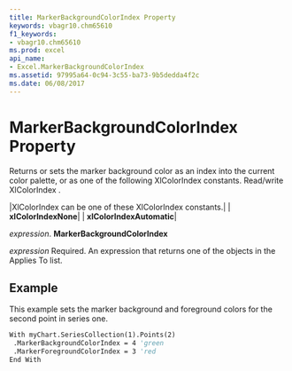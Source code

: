 ```yaml
---
title: MarkerBackgroundColorIndex Property
keywords: vbagr10.chm65610
f1_keywords:
- vbagr10.chm65610
ms.prod: excel
api_name:
- Excel.MarkerBackgroundColorIndex
ms.assetid: 97995a64-0c94-3c55-ba73-9b5dedda4f2c
ms.date: 06/08/2017
---
```



# MarkerBackgroundColorIndex Property

Returns or sets the marker background color as an index into the current color palette, or as one of the following XlColorIndex constants. Read/write XlColorIndex .



|XlColorIndex can be one of these XlColorIndex constants.|
| **xlColorIndexNone**|
| **xlColorIndexAutomatic**|

 _expression_. **MarkerBackgroundColorIndex**

 _expression_ Required. An expression that returns one of the objects in the Applies To list.

## Example

This example sets the marker background and foreground colors for the second point in series one.


```vb
With myChart.SeriesCollection(1).Points(2) 
 .MarkerBackgroundColorIndex = 4 'green 
 .MarkerForegroundColorIndex = 3 'red 
End With
```


